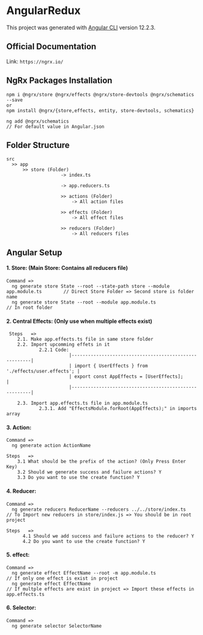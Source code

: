 # AngularRedux

This project was generated with [Angular CLI](https://github.com/angular/angular-cli) version 12.2.3.

## Official Documentation

Link: `https://ngrx.io/`

## NgRx Packages Installation
    npm i @ngrx/store @ngrx/effects @ngrx/store-devtools @ngrx/schematics --save
    or
    npm install @ngrx/{store,effects, entity, store-devtools, schematics}

    ng add @ngrx/schematics                                                         // For default value in Angular.json


## Folder Structure
    src 
      >> app 
          >> store (Folder) 
                        -> index.ts
                        
                        -> app.reducers.ts 
                        
                        >> actions (Folder)        
                            -> All action files
                            
                        >> effects (Folder) 
                            -> All effect files
                            
                        >> reducers (Folder) 
                            -> All reducers files


## Angular Setup 
#### 1. Store: (Main Store: Contains all reducers file) 
    Command => 
      ng generate store State --root --state-path store --module app.module.ts        // Direct Store Folder => Second store is folder name
      ng generate store State --root --module app.module.ts                           // In root folder

#### 2. Central Effects: (Only use when multiple effects exist) 
     Steps   =>
        2.1. Make app.effects.ts file in same store folder
        2.2. Import upcomming effets in it
                2.2.1 Code:
                           |-------------------------------------------------------|
                           | import { UserEffects } from './effects/user.effects'; |
                           | export const AppEffects = [UserEffects];              |
                           |-------------------------------------------------------|
                            
        2.3. Import app.effects.ts file in app.module.ts 
                2.3.1. Add "EffectsModule.forRoot(AppEffects);" in imports array

#### 3. Action:
    Command => 
      ng generate action ActionName
      
    Steps   =>
        3.1 What should be the prefix of the action? (Only Press Enter Key)
        3.2 Should we generate success and failure actions? Y
        3.3 Do you want to use the create function? Y

#### 4. Reducer:
    Command => 
      ng generate reducers ReducerName --reducers ../../store/index.ts                 // To Import new reducers in store/index.js => You should be in root project
      
    Steps   =>
          4.1 Should we add success and failure actions to the reducer? Y
          4.2 Do you want to use the create function? Y

#### 5. effect:
    Command => 
      ng generate effect EffectName --root -m app.module.ts                            // If only one effect is exist in project
      ng generate effect EffectName                                                    // If multple effects are exist in project => Import these effects in app.effects.ts

#### 6. Selector:
    Command => 
      ng generate selector SelectorName
